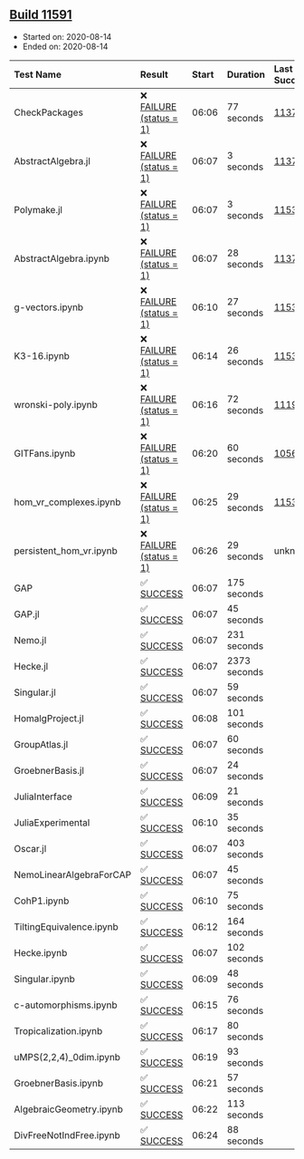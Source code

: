 ## [Build 11591](https://oscarci.mathematik.uni-kl.de/job/oscar/11591/)

* Started on: 2020-08-14
* Ended on: 2020-08-14

| Test Name    | Result | Start | Duration | Last Success | First Failure |
|:-------------|:-------|:------|:---------|:-------------|:--------------|
| CheckPackages | ❌ [FAILURE (status = 1)](https://oscarci.mathematik.uni-kl.de/job/oscar/11591/artifact/logs/build-11591/CheckPackages.log) | 06:06 | 77 seconds | [11376](https://oscarci.mathematik.uni-kl.de/job/oscar/11376/) | [11377](https://oscarci.mathematik.uni-kl.de/job/oscar/11377/) |
| AbstractAlgebra.jl | ❌ [FAILURE (status = 1)](https://oscarci.mathematik.uni-kl.de/job/oscar/11591/artifact/logs/build-11591/AbstractAlgebra.jl.log) | 06:07 | 3 seconds | [11376](https://oscarci.mathematik.uni-kl.de/job/oscar/11376/) | [11377](https://oscarci.mathematik.uni-kl.de/job/oscar/11377/) |
| Polymake.jl | ❌ [FAILURE (status = 1)](https://oscarci.mathematik.uni-kl.de/job/oscar/11591/artifact/logs/build-11591/Polymake.jl.log) | 06:07 | 3 seconds | [11532](https://oscarci.mathematik.uni-kl.de/job/oscar/11532/) | [11533](https://oscarci.mathematik.uni-kl.de/job/oscar/11533/) |
| AbstractAlgebra.ipynb | ❌ [FAILURE (status = 1)](https://oscarci.mathematik.uni-kl.de/job/oscar/11591/artifact/logs/build-11591/AbstractAlgebra.ipynb.log) | 06:07 | 28 seconds | [11376](https://oscarci.mathematik.uni-kl.de/job/oscar/11376/) | [11377](https://oscarci.mathematik.uni-kl.de/job/oscar/11377/) |
| g-vectors.ipynb | ❌ [FAILURE (status = 1)](https://oscarci.mathematik.uni-kl.de/job/oscar/11591/artifact/logs/build-11591/g-vectors.ipynb.log) | 06:10 | 27 seconds | [11532](https://oscarci.mathematik.uni-kl.de/job/oscar/11532/) | [11533](https://oscarci.mathematik.uni-kl.de/job/oscar/11533/) |
| K3-16.ipynb | ❌ [FAILURE (status = 1)](https://oscarci.mathematik.uni-kl.de/job/oscar/11591/artifact/logs/build-11591/K3-16.ipynb.log) | 06:14 | 26 seconds | [11532](https://oscarci.mathematik.uni-kl.de/job/oscar/11532/) | [11533](https://oscarci.mathematik.uni-kl.de/job/oscar/11533/) |
| wronski-poly.ipynb | ❌ [FAILURE (status = 1)](https://oscarci.mathematik.uni-kl.de/job/oscar/11591/artifact/logs/build-11591/wronski-poly.ipynb.log) | 06:16 | 72 seconds | [11192](https://oscarci.mathematik.uni-kl.de/job/oscar/11192/) | [11193](https://oscarci.mathematik.uni-kl.de/job/oscar/11193/) |
| GITFans.ipynb | ❌ [FAILURE (status = 1)](https://oscarci.mathematik.uni-kl.de/job/oscar/11591/artifact/logs/build-11591/GITFans.ipynb.log) | 06:20 | 60 seconds | [10566](https://oscarci.mathematik.uni-kl.de/job/oscar/10566/) | [10567](https://oscarci.mathematik.uni-kl.de/job/oscar/10567/) |
| hom_vr_complexes.ipynb | ❌ [FAILURE (status = 1)](https://oscarci.mathematik.uni-kl.de/job/oscar/11591/artifact/logs/build-11591/hom_vr_complexes.ipynb.log) | 06:25 | 29 seconds | [11532](https://oscarci.mathematik.uni-kl.de/job/oscar/11532/) | [11533](https://oscarci.mathematik.uni-kl.de/job/oscar/11533/) |
| persistent_hom_vr.ipynb | ❌ [FAILURE (status = 1)](https://oscarci.mathematik.uni-kl.de/job/oscar/11591/artifact/logs/build-11591/persistent_hom_vr.ipynb.log) | 06:26 | 29 seconds | unknown | unknown |
| GAP | ✅ [SUCCESS](https://oscarci.mathematik.uni-kl.de/job/oscar/11591/artifact/logs/build-11591/GAP.log) | 06:07 | 175 seconds |  |  |
| GAP.jl | ✅ [SUCCESS](https://oscarci.mathematik.uni-kl.de/job/oscar/11591/artifact/logs/build-11591/GAP.jl.log) | 06:07 | 45 seconds |  |  |
| Nemo.jl | ✅ [SUCCESS](https://oscarci.mathematik.uni-kl.de/job/oscar/11591/artifact/logs/build-11591/Nemo.jl.log) | 06:07 | 231 seconds |  |  |
| Hecke.jl | ✅ [SUCCESS](https://oscarci.mathematik.uni-kl.de/job/oscar/11591/artifact/logs/build-11591/Hecke.jl.log) | 06:07 | 2373 seconds |  |  |
| Singular.jl | ✅ [SUCCESS](https://oscarci.mathematik.uni-kl.de/job/oscar/11591/artifact/logs/build-11591/Singular.jl.log) | 06:07 | 59 seconds |  |  |
| HomalgProject.jl | ✅ [SUCCESS](https://oscarci.mathematik.uni-kl.de/job/oscar/11591/artifact/logs/build-11591/HomalgProject.jl.log) | 06:08 | 101 seconds |  |  |
| GroupAtlas.jl | ✅ [SUCCESS](https://oscarci.mathematik.uni-kl.de/job/oscar/11591/artifact/logs/build-11591/GroupAtlas.jl.log) | 06:07 | 60 seconds |  |  |
| GroebnerBasis.jl | ✅ [SUCCESS](https://oscarci.mathematik.uni-kl.de/job/oscar/11591/artifact/logs/build-11591/GroebnerBasis.jl.log) | 06:07 | 24 seconds |  |  |
| JuliaInterface | ✅ [SUCCESS](https://oscarci.mathematik.uni-kl.de/job/oscar/11591/artifact/logs/build-11591/JuliaInterface.log) | 06:09 | 21 seconds |  |  |
| JuliaExperimental | ✅ [SUCCESS](https://oscarci.mathematik.uni-kl.de/job/oscar/11591/artifact/logs/build-11591/JuliaExperimental.log) | 06:10 | 35 seconds |  |  |
| Oscar.jl | ✅ [SUCCESS](https://oscarci.mathematik.uni-kl.de/job/oscar/11591/artifact/logs/build-11591/Oscar.jl.log) | 06:07 | 403 seconds |  |  |
| NemoLinearAlgebraForCAP | ✅ [SUCCESS](https://oscarci.mathematik.uni-kl.de/job/oscar/11591/artifact/logs/build-11591/NemoLinearAlgebraForCAP.log) | 06:07 | 45 seconds |  |  |
| CohP1.ipynb | ✅ [SUCCESS](https://oscarci.mathematik.uni-kl.de/job/oscar/11591/artifact/logs/build-11591/CohP1.ipynb.log) | 06:10 | 75 seconds |  |  |
| TiltingEquivalence.ipynb | ✅ [SUCCESS](https://oscarci.mathematik.uni-kl.de/job/oscar/11591/artifact/logs/build-11591/TiltingEquivalence.ipynb.log) | 06:12 | 164 seconds |  |  |
| Hecke.ipynb | ✅ [SUCCESS](https://oscarci.mathematik.uni-kl.de/job/oscar/11591/artifact/logs/build-11591/Hecke.ipynb.log) | 06:07 | 102 seconds |  |  |
| Singular.ipynb | ✅ [SUCCESS](https://oscarci.mathematik.uni-kl.de/job/oscar/11591/artifact/logs/build-11591/Singular.ipynb.log) | 06:09 | 48 seconds |  |  |
| c-automorphisms.ipynb | ✅ [SUCCESS](https://oscarci.mathematik.uni-kl.de/job/oscar/11591/artifact/logs/build-11591/c-automorphisms.ipynb.log) | 06:15 | 76 seconds |  |  |
| Tropicalization.ipynb | ✅ [SUCCESS](https://oscarci.mathematik.uni-kl.de/job/oscar/11591/artifact/logs/build-11591/Tropicalization.ipynb.log) | 06:17 | 80 seconds |  |  |
| uMPS(2,2,4)_0dim.ipynb | ✅ [SUCCESS](https://oscarci.mathematik.uni-kl.de/job/oscar/11591/artifact/logs/build-11591/uMPS-2-2-4-_0dim.ipynb.log) | 06:19 | 93 seconds |  |  |
| GroebnerBasis.ipynb | ✅ [SUCCESS](https://oscarci.mathematik.uni-kl.de/job/oscar/11591/artifact/logs/build-11591/GroebnerBasis.ipynb.log) | 06:21 | 57 seconds |  |  |
| AlgebraicGeometry.ipynb | ✅ [SUCCESS](https://oscarci.mathematik.uni-kl.de/job/oscar/11591/artifact/logs/build-11591/AlgebraicGeometry.ipynb.log) | 06:22 | 113 seconds |  |  |
| DivFreeNotIndFree.ipynb | ✅ [SUCCESS](https://oscarci.mathematik.uni-kl.de/job/oscar/11591/artifact/logs/build-11591/DivFreeNotIndFree.ipynb.log) | 06:24 | 88 seconds |  |  |
